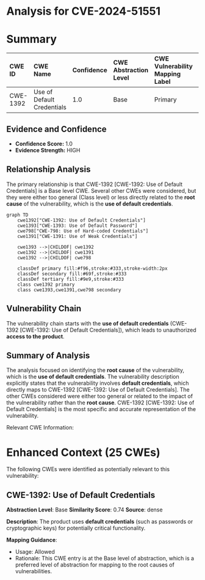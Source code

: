 # Analysis for CVE-2024-51551

# Summary
| CWE ID  | CWE Name                                                       | Confidence | CWE Abstraction Level | CWE Vulnerability Mapping Label | CWE-Vulnerability Mapping Notes |
| :-------- | :------------------------------------------------------------- | :--------- | :-------------------- | :------------------------------ | :------------------------------ |
| CWE-1392 | Use of Default Credentials                                     | 1.0        | Base                  | Primary                         | Allowed                       |

## Evidence and Confidence

*   **Confidence Score:** 1.0
*   **Evidence Strength:** HIGH

## Relationship Analysis
The primary relationship is that CWE-1392 [CWE-1392: Use of Default Credentials] is a Base level CWE. Several other CWEs were considered, but they were either too general (Class level) or less directly related to the **root cause** of the vulnerability, which is the **use of default credentials**.

```mermaid
graph TD
    cwe1392["CWE-1392: Use of Default Credentials"]
    cwe1393["CWE-1393: Use of Default Password"]
    cwe798["CWE-798: Use of Hard-coded Credentials"]
    cwe1391["CWE-1391: Use of Weak Credentials"]
    
    cwe1393 -->|CHILDOF| cwe1392
    cwe1392 -->|CHILDOF| cwe1391
    cwe1392 -->|CHILDOF| cwe798

    classDef primary fill:#f96,stroke:#333,stroke-width:2px
    classDef secondary fill:#69f,stroke:#333
    classDef tertiary fill:#9e9,stroke:#333
    class cwe1392 primary
    class cwe1393,cwe1391,cwe798 secondary
```

## Vulnerability Chain
The vulnerability chain starts with the **use of default credentials** (CWE-1392 [CWE-1392: Use of Default Credentials]), which leads to unauthorized **access to the product**.

## Summary of Analysis
The analysis focused on identifying the **root cause** of the vulnerability, which is the **use of default credentials**. The vulnerability description explicitly states that the vulnerability involves **default credentials**, which directly maps to CWE-1392 [CWE-1392: Use of Default Credentials]. The other CWEs considered were either too general or related to the impact of the vulnerability rather than the **root cause**. CWE-1392 [CWE-1392: Use of Default Credentials] is the most specific and accurate representation of the vulnerability.

Relevant CWE Information:

# Enhanced Context (25 CWEs)
The following CWEs were identified as potentially relevant to this vulnerability:

## CWE-1392: Use of Default Credentials
**Abstraction Level**: Base
**Similarity Score**: 0.74
**Source**: dense

**Description**:
The product uses **default credentials** (such as passwords or cryptographic keys) for potentially critical functionality.

**Mapping Guidance**:
- Usage: Allowed
- Rationale: This CWE entry is at the Base level of abstraction, which is a preferred level of abstraction for mapping to the root causes of vulnerabilities.